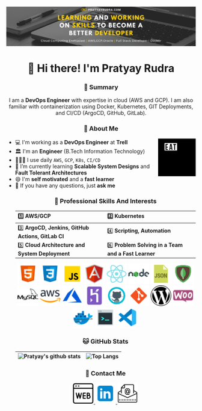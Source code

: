 ![Pratyay Rudra Banner](https://github.com/pratyayrudra/pratyayrudra/raw/master/assets/GitHub%20Banner.png)

<h1 align="center">👋 Hi there! I'm Pratyay Rudra</h1>
<h3 align="center">📝 Summary</h3>
<p align="center">
  I am a <b>DevOps Engineer</b> with expertise in cloud (AWS and GCP). I am also familiar with containerization using Docker, Kubernetes, GIT Deployments, and CI/CD (ArgoCD, GitHub, GitLab). 
</p>

<h3 align="center">🤵 About Me</h3>

<img align="right" alt="GIF" width="100px" src="https://raw.githubusercontent.com/pratyayrudra/pratyayrudra/master/assets/eatsleepcoderepeat.webp" />

- 💻 I'm working as a **DevOps Engineer** at **Trell**
- 🏛️ I'm an **Engineer** (B.Tech Information Technology)
- 👨🏼‍💻 I use daily `AWS`, `GCP`, `K8s`, `CI/CD`
- 🌱 I’m currently learning **Scalable System Designs** and **Fault Tolerant Architectures**
- 😄 I'm **self motivated** and a **fast learner**
- 💬 If you have any questions, just **ask me**<ul>

<h3 align="center">💼 Professional Skills And Interests</h3>

<p>

| 1️⃣ **AWS/GCP**     | 2️⃣ **Kubernetes**        |
| :------------------------------------------------ | :-------------------------------------------------- |
| 3️⃣ **ArgoCD, Jenkins, GitHub Actions, GitLab CI** | 4️⃣ **Scripting, Automation**            |
| 5️⃣ **Cloud Architecture and System Deployment**   | 6️⃣ **Problem Solving in a Team and a Fast Learner** |

</p>
<p align="center">
<img src="https://github.com/pratyayrudra/pratyayrudra/raw/master/assets/icons/icons8-html-5-50.png" width="55" height="55"/> 
<img src="https://github.com/pratyayrudra/pratyayrudra/raw/master/assets/icons/icons8-css3-50.png" width="55" height="55"/> 
<img src="https://github.com/pratyayrudra/pratyayrudra/raw/master/assets/icons/icons8-javascript-50.png" width="55" height="55"/> 
<img src="https://github.com/pratyayrudra/pratyayrudra/raw/master/assets/icons/icons8-angularjs-50.png" width="55" height="55"/> 
<img src="https://github.com/pratyayrudra/pratyayrudra/raw/master/assets/icons/icons8-react-native-50.png" width="55" height="55"/> 
<img src="https://github.com/pratyayrudra/pratyayrudra/raw/master/assets/icons/icons8-nodejs-50.png" width="55" height="55"/> 
<img src="https://github.com/pratyayrudra/pratyayrudra/raw/master/assets/icons/icons8-json-50.png" width="55" height="55"/> 
<img src="https://github.com/pratyayrudra/pratyayrudra/raw/master/assets/icons/icons8-mongodb-50.png" width="55" height="55"/> 
<img src="https://github.com/pratyayrudra/pratyayrudra/raw/master/assets/icons/icons8-mysql-logo-50.png" width="55" height="55"/> 
<img src="https://github.com/pratyayrudra/pratyayrudra/raw/master/assets/icons/icons8-amazon-web-services-50.png" width="55" height="55"/> 
<img src="https://github.com/pratyayrudra/pratyayrudra/raw/master/assets/icons/icons8-azure-50.png" width="55" height="55"/> 
<img src="https://github.com/pratyayrudra/pratyayrudra/raw/master/assets/icons/icons8-heroku-50.png" width="55" height="55"/> 
<img src="https://github.com/pratyayrudra/pratyayrudra/raw/master/assets/icons/icons8-github-50.png" width="55" height="55"/> 
<img src="https://github.com/pratyayrudra/pratyayrudra/raw/master/assets/icons/icons8-git-50.png" width="55" height="55"/> 
<img src="https://github.com/pratyayrudra/pratyayrudra/raw/master/assets/icons/icons8-wordpress-50.png" width="55" height="55"/> 
<img src="https://github.com/pratyayrudra/pratyayrudra/raw/master/assets/icons/icons8-woocommerce-50.png" width="55" height="55"/> 
<img src="https://github.com/pratyayrudra/pratyayrudra/raw/master/assets/icons/icons8-docker-50.png" width="55" height="55"/>
<img src="https://github.com/pratyayrudra/pratyayrudra/raw/master/assets/icons/icons8-console-50.png" width="55" height="55"/>
<img src="https://github.com/pratyayrudra/pratyayrudra/raw/master/assets/icons/icons8-visual-studio-code-2019-50.png" width="55" height="55"/>
</p>
<h3 align="center">🐱 GitHub Stats</h3>

| ![Pratyay's github stats](https://github-readme-stats.vercel.app/api?username=pratyayrudra&theme=dracula&show_icons=true&count_private=true) | ![Top Langs](https://github-readme-stats.vercel.app/api/top-langs/?username=pratyayrudra&layout=compact&theme=dracula) |
| -------------------------------------------------------------------------------------------------------------------------------------------- | ---------------------------------------------------------------------------------------------------------------------- |

<h3 align="center">💬 Contact Me</h3>
<p align="center">
<a href="https://pratyayrudra.com" target="_blank"><img src="https://github.com/pratyayrudra/pratyayrudra/raw/master/assets/icons/icons8-website-50.png" width="55" height="55"/> </a>
<a href="https://www.linkedin.com/in/pratyayrudra/" target="_blank"><img src="https://github.com/pratyayrudra/pratyayrudra/raw/master/assets/icons/icons8-linkedin-50.png" width="55" height="55"/> </a>
<a href="mailto:rudrapratyay1999@gmail.com"><img src="https://github.com/pratyayrudra/pratyayrudra/raw/master/assets/icons/icons8-email-50.png" width="55" height="55"/> </a>
</p>
